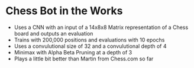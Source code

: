 # Chess Bot in the Works
- Uses a CNN with an input of a 14x8x8 Matrix representation of a Chess board and outputs an evaluation
- Trains with 200,000 positions and evaluations with 10 epochs
- Uses a convulutional size of 32 and a convulutional depth of 4
- Minimax with Alpha Beta Pruning at a depth of 3
- Plays a little bit better than Martin from Chess.com so far
